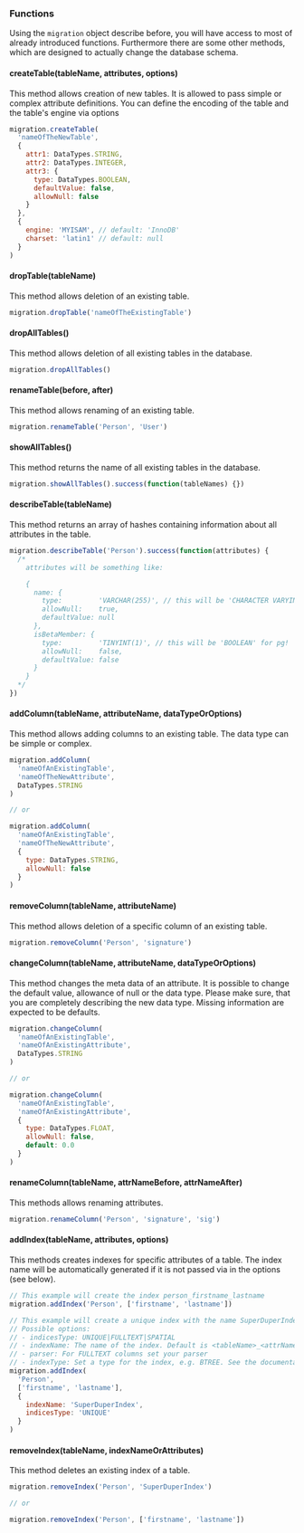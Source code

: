 ### Functions

Using the `migration` object describe before, you will have access to most of already introduced functions. Furthermore there are some other methods, which are designed to actually change the database schema.

#### createTable(tableName, attributes, options)

This method allows creation of new tables. It is allowed to pass simple or complex attribute definitions. You can define the encoding of the table and the table's engine via options

```js
migration.createTable(
  'nameOfTheNewTable',
  {
    attr1: DataTypes.STRING,
    attr2: DataTypes.INTEGER,
    attr3: {
      type: DataTypes.BOOLEAN,
      defaultValue: false,
      allowNull: false
    }
  },
  {
    engine: 'MYISAM', // default: 'InnoDB'
    charset: 'latin1' // default: null
  }
)
```

#### dropTable(tableName)

This method allows deletion of an existing table.

```js
migration.dropTable('nameOfTheExistingTable')
```

#### dropAllTables()

This method allows deletion of all existing tables in the database.

```js
migration.dropAllTables()
```

#### renameTable(before, after)

This method allows renaming of an existing table.

```js
migration.renameTable('Person', 'User')
```

#### showAllTables()

This method returns the name of all existing tables in the database.

```js
migration.showAllTables().success(function(tableNames) {})
```

#### describeTable(tableName)

This method returns an array of hashes containing information about all attributes in the table.

```js
migration.describeTable('Person').success(function(attributes) {
  /*
    attributes will be something like:

    {
      name: {
        type:         'VARCHAR(255)', // this will be 'CHARACTER VARYING' for pg!
        allowNull:    true,
        defaultValue: null
      },
      isBetaMember: {
        type:         'TINYINT(1)', // this will be 'BOOLEAN' for pg!
        allowNull:    false,
        defaultValue: false
      }
    }
  */
})
```

#### addColumn(tableName, attributeName, dataTypeOrOptions)

This method allows adding columns to an existing table. The data type can be simple or complex.

```js
migration.addColumn(
  'nameOfAnExistingTable',
  'nameOfTheNewAttribute',
  DataTypes.STRING
)

// or

migration.addColumn(
  'nameOfAnExistingTable',
  'nameOfTheNewAttribute',
  {
    type: DataTypes.STRING,
    allowNull: false
  }
)
```

#### removeColumn(tableName, attributeName)

This method allows deletion of a specific column of an existing table.

```js
migration.removeColumn('Person', 'signature')
```

#### changeColumn(tableName, attributeName, dataTypeOrOptions)

This method changes the meta data of an attribute. It is possible to change the default value, allowance of null or the data type. Please make sure, that you are completely describing the new data type. Missing information are expected to be defaults.

```js
migration.changeColumn(
  'nameOfAnExistingTable',
  'nameOfAnExistingAttribute',
  DataTypes.STRING
)

// or

migration.changeColumn(
  'nameOfAnExistingTable',
  'nameOfAnExistingAttribute',
  {
    type: DataTypes.FLOAT,
    allowNull: false,
    default: 0.0
  }
)
```

#### renameColumn(tableName, attrNameBefore, attrNameAfter)

This methods allows renaming attributes.

```js
migration.renameColumn('Person', 'signature', 'sig')
```

#### addIndex(tableName, attributes, options)

This methods creates indexes for specific attributes of a table. The index name will be automatically generated if it is not passed via in the options (see below).

```js
// This example will create the index person_firstname_lastname
migration.addIndex('Person', ['firstname', 'lastname'])
```

```js
// This example will create a unique index with the name SuperDuperIndex using the optional 'options' field.
// Possible options:
// - indicesType: UNIQUE|FULLTEXT|SPATIAL
// - indexName: The name of the index. Default is <tableName>_<attrName1>_<attrName2>
// - parser: For FULLTEXT columns set your parser
// - indexType: Set a type for the index, e.g. BTREE. See the documentation of the used dialect
migration.addIndex(
  'Person',
  ['firstname', 'lastname'],
  {
    indexName: 'SuperDuperIndex',
    indicesType: 'UNIQUE'
  }
)
```

#### removeIndex(tableName, indexNameOrAttributes)

This method deletes an existing index of a table.

```js
migration.removeIndex('Person', 'SuperDuperIndex')

// or

migration.removeIndex('Person', ['firstname', 'lastname'])
```
